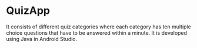 # QuizApp
It consists of different quiz categories where each category has ten multiple choice questions that have to be answered within a minute. It is developed using Java in Android Studio.
